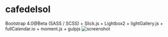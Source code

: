 # cafedelsol
Bootstrap 4.0@Beta (SASS / SCSS) + Slick.js + Lightbox2 +  lightGallery.js + fullCalendar.io + moment.js + gulpjs
![screenshot](https://github.com/0xb4dc0d3/cafedelsol/blob/master/img/screenshot.gif)
